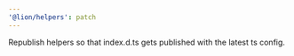 ```yaml
---
'@lion/helpers': patch
---
```


Republish helpers so that index.d.ts gets published with the latest ts config.
